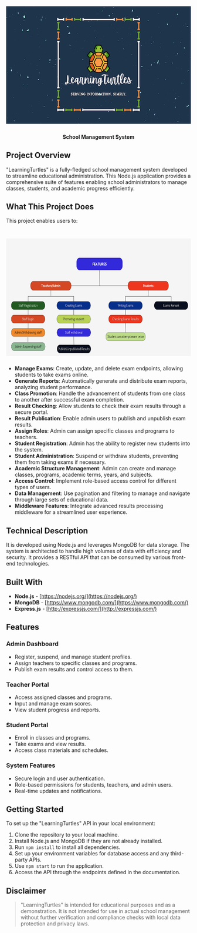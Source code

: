 <h1 align="center">
   <img src="https://github.com/sultanul-ovi/LearningTurtles/blob/master/images/banner.png"  width="640" height="320" />
</h1>

<h4 align="center">
School Management System
</h4>



## Project Overview
"LearningTurtles" is a fully-fledged school management system developed to streamline educational administration. This Node.js application provides a comprehensive suite of features enabling school administrators to manage classes, students, and academic progress efficiently.

## What This Project Does
This project enables users to:
<h1 align="center">
   <img src="https://github.com/sultanul-ovi/LearningTurtles/blob/master/images/overview.png"  width="640" height="320" />
</h1>

- **Manage Exams**: Create, update, and delete exam endpoints, allowing students to take exams online.
- **Generate Reports**: Automatically generate and distribute exam reports, analyzing student performance.
- **Class Promotion**: Handle the advancement of students from one class to another after successful exam completion.
- **Result Checking**: Allow students to check their exam results through a secure portal.
- **Result Publication**: Enable admin users to publish and unpublish exam results.
- **Assign Roles**: Admin can assign specific classes and programs to teachers.
- **Student Registration**: Admin has the ability to register new students into the system.
- **Student Administration**: Suspend or withdraw students, preventing them from taking exams if necessary.
- **Academic Structure Management**: Admin can create and manage classes, programs, academic terms, years, and subjects.
- **Access Control**: Implement role-based access control for different types of users.
- **Data Management**: Use pagination and filtering to manage and navigate through large sets of educational data.
- **Middleware Features**: Integrate advanced results processing middleware for a streamlined user experience.

## Technical Description
It is developed using Node.js and leverages MongoDB for data storage. The system is architected to handle high volumes of data with efficiency and security. It provides a RESTful API that can be consumed by various front-end technologies.

## Built With

* **Node.js** - [https://nodejs.org/](https://nodejs.org/)
* **MongoDB** - [https://www.mongodb.com/](https://www.mongodb.com/)
* **Express.js** - [http://expressjs.com/](http://expressjs.com/)

## Features

### Admin Dashboard
- Register, suspend, and manage student profiles.
- Assign teachers to specific classes and programs.
- Publish exam results and control access to them.

### Teacher Portal
- Access assigned classes and programs.
- Input and manage exam scores.
- View student progress and reports.

### Student Portal
- Enroll in classes and programs.
- Take exams and view results.
- Access class materials and schedules.

### System Features
- Secure login and user authentication.
- Role-based permissions for students, teachers, and admin users.
- Real-time updates and notifications.

## Getting Started

To set up the "LearningTurtles" API in your local environment:

1. Clone the repository to your local machine.
2. Install Node.js and MongoDB if they are not already installed.
3. Run `npm install` to install all dependencies.
4. Set up your environment variables for database access and any third-party APIs.
5. Use `npm start` to run the application.
6. Access the API through the endpoints defined in the documentation.


## Disclaimer

> "LearningTurtles" is intended for educational purposes and as a demonstration. It is not intended for use in actual school management without further verification and compliance checks with local data protection and privacy laws.
